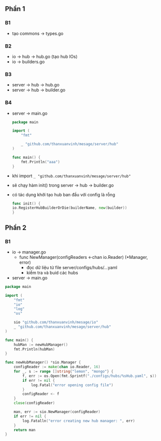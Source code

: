 ## Phần 1
### B1
-  tạo commons -> types.go

### B2
- io -> hub -> hub.go (tạo hub IOs)
- io -> builders.go

### B3
- server -> hub -> hub.go
- server -> hub -> builder.go

### B4
- server -> main.go
    ```go
    package main

    import (
        "fmt"

        _ "github.com/thanxuanvinh/mesage/server/hub"
    )

    func main() {
        fmt.Println("aaa")
    }
    ```

- khi import `_ "github.com/thanxuanvinh/mesage/server/hub"`
- sẽ chạy hàm init() trong server -> hub -> builder.go
- có tác dụng khởi tạo hub ban đầu với config là rỗng
    ```go
    func init() {
	io.RegisterHubBuilderOrDie(builderName, new(builder))
    }
    ```

## Phần 2
### B1
- io -> manager.go
    - func NewManager(configReaders <-chan io.Reader) (*Manager, error)
        - đọc dữ liệu từ file server/configs/hubs/...yaml
        - kiểm tra và buid các hubs
- server -> main.go
```go
package main

import (
	"fmt"
	"io"
	"log"
	"os"

	sio "github.com/thanxuanvinh/mesage/io"
	_ "github.com/thanxuanvinh/mesage/server/hub"
)

func main() {
	hubMan := newHubManager()
	fmt.Println(hubMan)
}

func newHubManager() *sio.Manager {
	configReader := make(chan io.Reader, 16)
	for _, s := range []string{"lemon", "mongo"} {
		f, err := os.Open(fmt.Sprintf("./configs/hubs/%sHub.yaml", s))
		if err != nil {
			log.Fatal("error opening config file")
		}
		configReader <- f
	}
	close(configReader)

	man, err := sio.NewManager(configReader)
	if err != nil {
		log.Fatalln("error creating new hub manager: ", err)
	}
	return man
}

```
